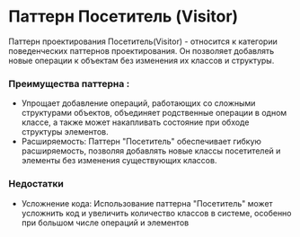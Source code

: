 # Паттерн Посетитель (Visitor)
Паттерн проектирования Посетитель(Visitor) -  относится к категории поведенческих паттернов проектирования. Он позволяет добавлять новые операции к объектам без изменения их классов и структуры.
### Преимущества паттерна :
- Упрощает добавление операций, работающих со сложными структурами объектов, объединяет родственные операции в одном классе, а также может накапливать состояние при обходе структуры элементов.
- Расширяемость: Паттерн "Посетитель" обеспечивает гибкую расширяемость, позволяя добавлять новые классы посетителей и элементы без изменения существующих классов.
### Недостатки
- Усложнение кода: Использование паттерна "Посетитель" может усложнить код и увеличить количество классов в системе, особенно при большом числе операций и элементов